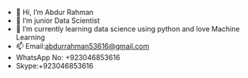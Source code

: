 - 👋 Hi, I’m Abdur Rahman
- 👀 I’m junior Data Scientist  
- 🌱 I’m currently learning data science using python and love Machine Learning  
- 📫 Email:abdurrahman53616@gmail.com
-    WhatsApp No: +923046853616
-    Skype:+923046853616  

<!---
AbdurRahman04/AbdurRahman04 is a ✨ special ✨ repository because its `README.md` (this file) appears on your GitHub profile.
You can click the Preview link to take a look at your changes.
--->
